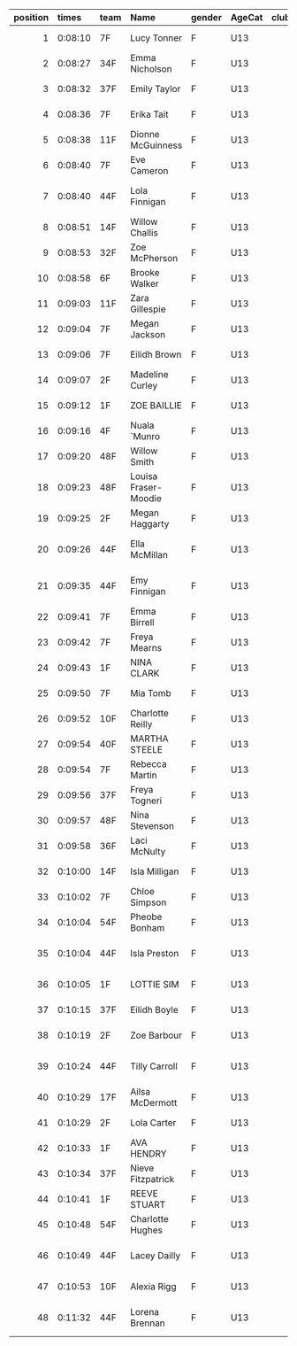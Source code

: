 |   position | times   | team   | Name                 | gender   | AgeCat   |   clubnumber | Club name            | Website                               |
|-----------:|:--------|:-------|:---------------------|:---------|:---------|-------------:|:---------------------|:--------------------------------------|
|          1 | 0:08:10 | 7F     | Lucy Tonner          | F        | U13      |            7 | Giffnock North AC    | https://www.giffnocknorth.co.uk/      |
|          2 | 0:08:27 | 34F    | Emma Nicholson       | F        | U13      |           34 | Kilbarchan AAC       | https://kilbarchanaac.org.uk/         |
|          3 | 0:08:32 | 37F    | Emily Taylor         | F        | U13      |           37 | Law & District AAC   | http://www.lawaac.co.uk/              |
|          4 | 0:08:36 | 7F     | Erika Tait           | F        | U13      |            7 | Giffnock North AC    | https://www.giffnocknorth.co.uk/      |
|          5 | 0:08:38 | 11F    | Dionne McGuinness    | F        | U13      |           11 | Airdrie Harriers     | http://airdrieharriers.org/           |
|          6 | 0:08:40 | 7F     | Eve Cameron          | F        | U13      |            7 | Giffnock North AC    | https://www.giffnocknorth.co.uk/      |
|          7 | 0:08:40 | 44F    | Lola Finnigan        | F        | U13      |           44 | North Ayrshire AAC   | https://naathletics.co.uk/            |
|          8 | 0:08:51 | 14F    | Willow Challis       | F        | U13      |           14 | Ayr Seaforth AC      | https://www.ayrseaforth.co.uk/        |
|          9 | 0:08:53 | 32F    | Zoe McPherson        | F        | U13      |           32 | Helensburgh AAC      | https://www.helensburghaac.com/       |
|         10 | 0:08:58 | 6F     | Brooke Walker        | F        | U13      |            6 | Cambuslang Harriers  | https://cambuslangharriers.org/       |
|         11 | 0:09:03 | 11F    | Zara Gillespie       | F        | U13      |           11 | Airdrie Harriers     | http://airdrieharriers.org/           |
|         12 | 0:09:04 | 7F     | Megan Jackson        | F        | U13      |            7 | Giffnock North AC    | https://www.giffnocknorth.co.uk/      |
|         13 | 0:09:06 | 7F     | Eilidh Brown         | F        | U13      |            7 | Giffnock North AC    | https://www.giffnocknorth.co.uk/      |
|         14 | 0:09:07 | 2F     | Madeline Curley      | F        | U13      |            2 | Kilmarnock H&AC      | http://www.kilmarnockharriers.com/    |
|         15 | 0:09:12 | 1F     | ZOE BAILLIE          | F        | U13      |            1 | East Kilbride AC     | http://www.ekac.org.uk/               |
|         16 | 0:09:16 | 4F     | Nuala `Munro         | F        | U13      |            4 | Inverclyde AC        | https://www.inverclydeac.org/         |
|         17 | 0:09:20 | 48F    | Willow Smith         | F        | U13      |           48 | Springburn Harriers  | https://www.springburnharriers.co.uk/ |
|         18 | 0:09:23 | 48F    | Louisa Fraser-Moodie | F        | U13      |           48 | Springburn Harriers  | https://www.springburnharriers.co.uk/ |
|         19 | 0:09:25 | 2F     | Megan Haggarty       | F        | U13      |            2 | Kilmarnock H&AC      | http://www.kilmarnockharriers.com/    |
|         20 | 0:09:26 | 44F    | Ella McMillan        | F        | U13      |           44 | North Ayrshire AAC   | https://naathletics.co.uk/            |
|         21 | 0:09:35 | 44F    | Emy Finnigan         | F        | U13      |           44 | North Ayrshire AAC   | https://naathletics.co.uk/            |
|         22 | 0:09:41 | 7F     | Emma Birrell         | F        | U13      |            7 | Giffnock North AC    | https://www.giffnocknorth.co.uk/      |
|         23 | 0:09:42 | 7F     | Freya Mearns         | F        | U13      |            7 | Giffnock North AC    | https://www.giffnocknorth.co.uk/      |
|         24 | 0:09:43 | 1F     | NINA CLARK           | F        | U13      |            1 | East Kilbride AC     | http://www.ekac.org.uk/               |
|         25 | 0:09:50 | 7F     | Mia Tomb             | F        | U13      |            7 | Giffnock North AC    | https://www.giffnocknorth.co.uk/      |
|         26 | 0:09:52 | 10F    | Charlotte Reilly     | F        | U13      |           10 | Shettleston Harriers | http://shettlestonharriers.org.uk/    |
|         27 | 0:09:54 | 40F    | MARTHA STEELE        | F        | U13      |           40 | Motherwell AC        | https://motherwellac.com/             |
|         28 | 0:09:54 | 7F     | Rebecca Martin       | F        | U13      |            7 | Giffnock North AC    | https://www.giffnocknorth.co.uk/      |
|         29 | 0:09:56 | 37F    | Freya Togneri        | F        | U13      |           37 | Law & District AAC   | http://www.lawaac.co.uk/              |
|         30 | 0:09:57 | 48F    | Nina Stevenson       | F        | U13      |           48 | Springburn Harriers  | https://www.springburnharriers.co.uk/ |
|         31 | 0:09:58 | 36F    | Laci McNulty         | F        | U13      |           36 | Larkhall YMCA        | https://www.larkhallymcaharriers.org  |
|         32 | 0:10:00 | 14F    | Isla Milligan        | F        | U13      |           14 | Ayr Seaforth AC      | https://www.ayrseaforth.co.uk/        |
|         33 | 0:10:02 | 7F     | Chloe Simpson        | F        | U13      |            7 | Giffnock North AC    | https://www.giffnocknorth.co.uk/      |
|         34 | 0:10:04 | 54F    | Pheobe Bonham        | F        | U13      |           54 | VP-Glasgow           | https://www.vp-glasgow.com            |
|         35 | 0:10:04 | 44F    | Isla Preston         | F        | U13      |           44 | North Ayrshire AAC   | https://naathletics.co.uk/            |
|         36 | 0:10:05 | 1F     | LOTTIE SIM           | F        | U13      |            1 | East Kilbride AC     | http://www.ekac.org.uk/               |
|         37 | 0:10:15 | 37F    | Eilidh Boyle         | F        | U13      |           37 | Law & District AAC   | http://www.lawaac.co.uk/              |
|         38 | 0:10:19 | 2F     | Zoe Barbour          | F        | U13      |            2 | Kilmarnock H&AC      | http://www.kilmarnockharriers.com/    |
|         39 | 0:10:24 | 44F    | Tilly Carroll        | F        | U13      |           44 | North Ayrshire AAC   | https://naathletics.co.uk/            |
|         40 | 0:10:29 | 17F    | Ailsa McDermott      | F        | U13      |           17 | Calderglen Harriers  | http://www.calderglenharriers.org.uk/ |
|         41 | 0:10:29 | 2F     | Lola Carter          | F        | U13      |            2 | Kilmarnock H&AC      | http://www.kilmarnockharriers.com/    |
|         42 | 0:10:33 | 1F     | AVA HENDRY           | F        | U13      |            1 | East Kilbride AC     | http://www.ekac.org.uk/               |
|         43 | 0:10:34 | 37F    | Nieve Fitzpatrick    | F        | U13      |           37 | Law & District AAC   | http://www.lawaac.co.uk/              |
|         44 | 0:10:41 | 1F     | REEVE STUART         | F        | U13      |            1 | East Kilbride AC     | http://www.ekac.org.uk/               |
|         45 | 0:10:48 | 54F    | Charlotte Hughes     | F        | U13      |           54 | VP-Glasgow           | https://www.vp-glasgow.com            |
|         46 | 0:10:49 | 44F    | Lacey Dailly         | F        | U13      |           44 | North Ayrshire AAC   | https://naathletics.co.uk/            |
|         47 | 0:10:53 | 10F    | Alexia Rigg          | F        | U13      |           10 | Shettleston Harriers | http://shettlestonharriers.org.uk/    |
|         48 | 0:11:32 | 44F    | Lorena Brennan       | F        | U13      |           44 | North Ayrshire AAC   | https://naathletics.co.uk/            |